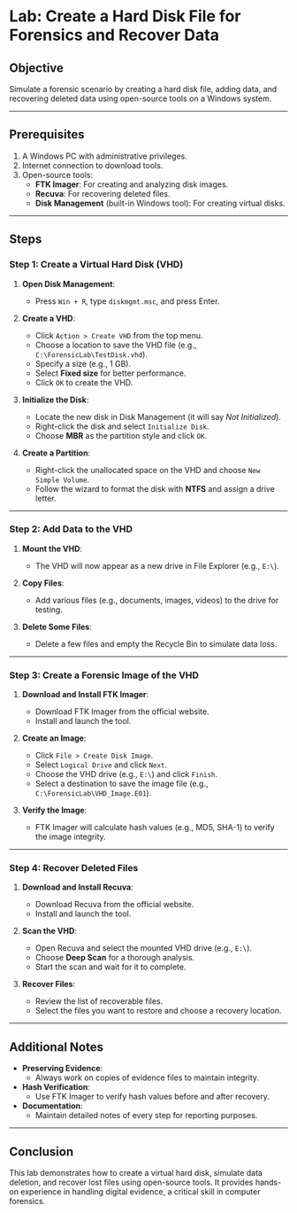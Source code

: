 # Lab: Create a Hard Disk File for Forensics and Recover Data

## Objective

Simulate a forensic scenario by creating a hard disk file, adding data, and recovering deleted data using open-source tools on a Windows system.

---

## Prerequisites

1. A Windows PC with administrative privileges.
2. Internet connection to download tools.
3. Open-source tools:
   - **FTK Imager**: For creating and analyzing disk images.
   - **Recuva**: For recovering deleted files.
   - **Disk Management** (built-in Windows tool): For creating virtual disks.

---

## Steps

### Step 1: Create a Virtual Hard Disk (VHD)
1. **Open Disk Management**:
   - Press `Win + R`, type `diskmgmt.msc`, and press Enter.
   
2. **Create a VHD**:
   - Click `Action > Create VHD` from the top menu.
   - Choose a location to save the VHD file (e.g., `C:\ForensicLab\TestDisk.vhd`).
   - Specify a size (e.g., 1 GB).
   - Select **Fixed size** for better performance.
   - Click `OK` to create the VHD.

3. **Initialize the Disk**:
   - Locate the new disk in Disk Management (it will say *Not Initialized*).
   - Right-click the disk and select `Initialize Disk`.
   - Choose **MBR** as the partition style and click `OK`.

4. **Create a Partition**:
   - Right-click the unallocated space on the VHD and choose `New Simple Volume`.
   - Follow the wizard to format the disk with **NTFS** and assign a drive letter.

---

### Step 2: Add Data to the VHD
1. **Mount the VHD**:
   - The VHD will now appear as a new drive in File Explorer (e.g., `E:\`).

2. **Copy Files**:
   - Add various files (e.g., documents, images, videos) to the drive for testing.

3. **Delete Some Files**:
   - Delete a few files and empty the Recycle Bin to simulate data loss.

---

### Step 3: Create a Forensic Image of the VHD
1. **Download and Install FTK Imager**:
   - Download FTK Imager from the official website.
   - Install and launch the tool.

2. **Create an Image**:
   - Click `File > Create Disk Image`.
   - Select `Logical Drive` and click `Next`.
   - Choose the VHD drive (e.g., `E:\`) and click `Finish`.
   - Select a destination to save the image file (e.g., `C:\ForensicLab\VHD_Image.E01`).

3. **Verify the Image**:
   - FTK Imager will calculate hash values (e.g., MD5, SHA-1) to verify the image integrity.

---

### Step 4: Recover Deleted Files
1. **Download and Install Recuva**:
   - Download Recuva from the official website.
   - Install and launch the tool.

2. **Scan the VHD**:
   - Open Recuva and select the mounted VHD drive (e.g., `E:\`).
   - Choose **Deep Scan** for a thorough analysis.
   - Start the scan and wait for it to complete.

3. **Recover Files**:
   - Review the list of recoverable files.
   - Select the files you want to restore and choose a recovery location.

---

## Additional Notes

- **Preserving Evidence**:
  - Always work on copies of evidence files to maintain integrity.
- **Hash Verification**:
  - Use FTK Imager to verify hash values before and after recovery.
- **Documentation**:
  - Maintain detailed notes of every step for reporting purposes.

---

## Conclusion

This lab demonstrates how to create a virtual hard disk, simulate data deletion, and recover lost files using open-source tools. It provides hands-on experience in handling digital evidence, a critical skill in computer forensics.
